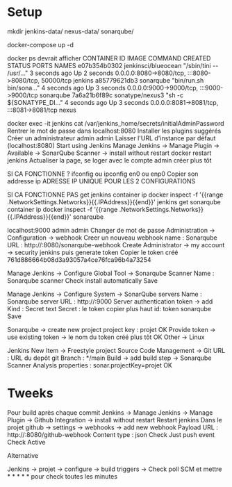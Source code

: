 # Setup 

mkdir jenkins-data/ nexus-data/ sonarqube/

docker-compose up -d

docker ps devrait afficher 
CONTAINER ID   IMAGE                 COMMAND                  CREATED         STATUS         PORTS                                                  NAMES
e07b354b0302   jenkinsci/blueocean   "/sbin/tini -- /usr/…"   3 seconds ago   Up 2 seconds   0.0.0.0:8080->8080/tcp, :::8080->8080/tcp, 50000/tcp   jenkins
a85779621db3   sonarqube             "bin/run.sh bin/sona…"   4 seconds ago   Up 3 seconds   0.0.0.0:9000->9000/tcp, :::9000->9000/tcp              sonarqube
7a6a21b6f89c   sonatype/nexus3       "sh -c ${SONATYPE_DI…"   4 seconds ago   Up 3 seconds   0.0.0.0:8081->8081/tcp, :::8081->8081/tcp              nexus


docker exec -it jenkins cat /var/jenkins_home/secrets/initialAdminPassword
Rentrer le mot de passe dans localhost:8080
Installer les plugins suggérés
Créer un administrateur admin admin
Laisser l'URL d'instance par défaut (localhost:8080)
Start using Jenkins
Manage Jenkins -> Manage Plugin -> Available -> SonarQube Scanner -> install without restart
docker restart jenkins
Actualiser la page, se loger avec le compte admin créer plus tôt


SI CA FONCTIONNE ?
ifconfig ou ipconfig
en0 ou enp0
Copier son addresse ip
ADRESSE IP UNIQUE POUR LES 2 CONFIGURATIONS

SI CA FONCTIONNE PAS
get jenkins container ip
docker inspect -f '{{range .NetworkSettings.Networks}}{{.IPAddress}}{{end}}' jenkins 
get sonarqube container ip
docker inspect -f '{{range .NetworkSettings.Networks}}{{.IPAddress}}{{end}}' sonarqube


localhost:9000 admin admin
Changer de mot de passe
Administration -> Configuration -> webhook
Creer un nouveau webhook 
name : Sonarqube
URL : http://<my-jenkins-ip>:8080/sonarqube-webhook
Create
Administrator -> my account -> security 
jenkins puis generate token
Copier le token créé
761d886664b08d3a93057a4ce76fca96b4a73254


Manage Jenkins -> Configure Global Tool -> Sonarqube Scanner
Name : Sonarqube scanner
Check install automatically
Save

Manage Jenkins -> Configure System -> SonarQube servers
Name : Sonarqube
server URL : http://<my-sonarqube-ip>:9000
Server authentication token -> add 
Kind : Secret text
Secret : le token copier plus haut
id: token sonarqube
Save


Sonarqube -> create new project
project key : projet
OK
Provide token -> use existing token -> le nom du token créé plus tôt
OK
Other -> Linux


Jenkins
New Item -> Freestyle project 
Source Code Management -> Git 
URL : URL du depôt git
Branch : */main
Build -> add build step -> Sonarqube Scanner
Analysis properties : sonar.projectKey=projet
OK

# Tweeks
Pour build après chaque commit
Jenkins -> Manage Jenkins -> Manage Plugin -> Github Integration -> install without restart
Restart jenkins
Dans le projet github -> settings -> webhooks -> add new webhook
Payload URL : http://<my-jenkins-ip>:8080/github-webhook
Content type : json
Check Just push event
Check Active

Alternative 

Jenkins -> projet -> configure -> build triggers -> Check poll SCM et mettre * * * * * pour check toutes les minutes
